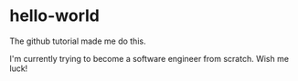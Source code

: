 # hello-world

The github tutorial made me do this.

I'm currently trying to become a software engineer from scratch. Wish me luck!
